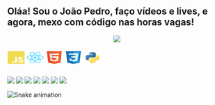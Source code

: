 ## Oláa! Sou o João Pedro, faço vídeos e lives, e agora, mexo com código nas horas vagas!
<div align="center">
  <a href="https://github.com/dejoaoamorim">
  <img height="160em" src="https://github-readme-stats.vercel.app/api?username=dejoaoamorim&show_icons=true&theme=dark&include_all_commits=true&count_private=true"/>
  </a>
</div>
  <div style="display: inline_block"><br>
  <img align="center" alt="Rafa-Js" height="30" width="40" src="https://raw.githubusercontent.com/devicons/devicon/master/icons/javascript/javascript-plain.svg">
  <img align="center" alt="Rafa-React" height="30" width="40" src="https://raw.githubusercontent.com/devicons/devicon/master/icons/react/react-original.svg">
  <img align="center" alt="Rafa-HTML" height="30" width="40" src="https://raw.githubusercontent.com/devicons/devicon/master/icons/html5/html5-original.svg">
  <img align="center" alt="Rafa-CSS" height="30" width="40" src="https://raw.githubusercontent.com/devicons/devicon/master/icons/css3/css3-original.svg">
  <img align="center" alt="Rafa-Python" height="30" width="40" src="https://raw.githubusercontent.com/devicons/devicon/master/icons/python/python-original.svg">
  </div>
  
  ##
  
  <div> 
    <a href="https://www.linkedin.com/in/joaopedroamorim" target="_blank"><img src="https://img.shields.io/badge/-LinkedIn-%230077B5?style=for-the-badge&logo=linkedin&logoColor=white" target="_blank"></a> 
    <a href="mailto:dejoaoamorim@gmail.com" target="_blank"><img src="https://img.shields.io/badge/Gmail-D14836?style=for-the-badge&logo=gmail&logoColor=white" target="_blank"></a>
    <a href = "https://facebook.com/dejoaoamorim"><img src="https://img.shields.io/badge/Messenger-00B2FF?style=for-the-badge&logo=messenger&logoColor=white" target="_blank"></a>
  <a href="https://instagram.com/dejoaoamorim" target="_blank"><img src="https://img.shields.io/badge/-Instagram-%23E4405F?style=for-the-badge&logo=instagram&logoColor=white" target="_blank"></a>
     <a href = "https://codepen.io/dejoaoamorim"><img src="https://img.shields.io/badge/Codepen-000000?style=for-the-badge&logo=codepen&logoColor=white" target="_blank"></a>
    <a href = "https://www.behance.net/joaopedroamorim"><img src="https://img.shields.io/badge/-Behance-blue?style=for-the-badge&logo=behance&logoColor=white" target="_blank"></a>
    <a href = "https://joaopedroamorim.com"><img src="https://img.shields.io/badge/website-000000?style=for-the-badge&logo=About.me&logoColor=white" target="_blank"></a>
 
  ![Snake animation](https://github.com/dejoaoamorim/dejoaoamorim/blob/output/github-contribution-grid-snake.svg)
 
</div>
  
